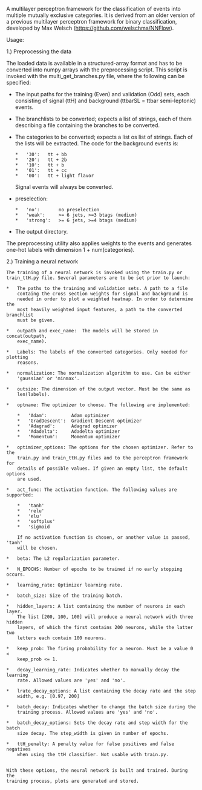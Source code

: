 A multilayer perceptron framework for the classification of events into multiple
mutually exclusive categories. It is derived from an older version of a previous 
multilayer perceptron framework for binary classification, developed by Max Welsch
(https://github.com/welschma/NNFlow).

Usage: 

1.) Preprocessing the data

The loaded data is available in a structured-array format and has to be
converted into numpy arrays with the preprocessing script. This script is
invoked with the multi_get_branches.py file, where the following can be
specified:


* The input paths for the training (Even) and validation (Odd) sets, each
    consisting of signal (ttH) and background (ttbarSL = ttbar semi-leptonic) 
    events. 

*   The branchlists to be converted; expects a list of strings, each of them
    describing a file containing the branches to be converted.

*   The categories to be converted; expects a list os list of strings. Each
    of the lists will be extracted. The code for the background events is: 
        
        *   '30':   tt + bb
        *   '20':   tt + 2b
        *   '10':   tt + b
        *   '01':   tt + cc
        *   '00':   tt + light flavor 

    Signal events will always be converted.

*   preselection: 
            
        *   'no':       no preselection
        *   'weak':     >= 6 jets, >=3 btags (medium)
        *   'strong':   >= 6 jets, >=4 btags (medium)

*   The output directory.


The preprocessing utility also applies weights to the events and generates
one-hot labels with dimension 1 + num(categories).




2.) Training a neural network

    The training of a neural network is invoked using the train.py or
    train_ttH.py file. Several parameters are to be set prior to launch:

    *   The paths to the training and validation sets. A path to a file 
        containg the cross section weights for signal and background is
        needed in order to plot a weighted heatmap. In order to determine the
        most heavily weighted input features, a path to the converted branchlist
        must be given.

    *   outpath and exec_name:  The models will be stored in concat(outpath,
        exec_name). 

    *   Labels: The labels of the converted categories. Only needed for plotting
        reasons.

    *   normalization: The normalization algorithm to use. Can be either
        'gaussian' or 'minmax'.

    *   outsize: The dimension of the output vector. Must be the same as
        len(labels).

    *   optname: The optimizer to choose. The following are implemented:
            
        *   'Adam':         Adam optimizer
        *   'GradDescent':  Gradient Descent optimizer
        *   'Adagrad':      Adagrad optimizer
        *   'Adadelta':     Adadelta optimizer
        *   'Momentum':     Momentum optimizer

    *   optimizer_options: The options for the chosen optimizer. Refer to the 
        train.py and train_ttH.py files and to the perceptron framework for
        details of possible values. If given an empty list, the default options
        are used.

    *   act_func: The activation function. The following values are supported: 
    
        *   'tanh'
        *   'relu'
        *   'elu'
        *   'softplus'
        *   'sigmoid

        If no activation function is chosen, or another value is passed, 'tanh'
        will be chosen.

    *   beta: The L2 regularization parameter.

    *   N_EPOCHS: Number of epochs to be trained if no early stopping occurs.

    *   learning_rate: Optimizer learning rate.

    *   batch_size: Size of the training batch.

    *   hidden_layers: A list containing the number of neurons in each layer.
        The list [200, 100, 100] will produce a neural network with three hidden
        layers, of which the first contains 200 neurons, while the latter two
        letters each contain 100 neurons.

    *   keep_prob: The firing probability for a neuron. Must be a value 0 <
        keep_prob <= 1.

    *   decay_learning_rate: Indicates whether to manually decay the learning
        rate. Allowed values are 'yes' and 'no'.

    *   lrate_decay_options: A list containing the decay rate and the step
        width, e.g. [0.97, 200]

    *   batch_decay: Indicates whether to change the batch size during the
        training process. Allowed values are 'yes' and 'no'.

    *   batch_decay_options: Sets the decay rate and step width for the batch
        size decay. The step_width is given in number of epochs.

    *   ttH_penalty: A penalty value for false positives and false negatives
        when using the ttH classifier. Not usable with train.py.


    With these options, the neural network is built and trained. During the
    training process, plots are generated and stored. 



    
